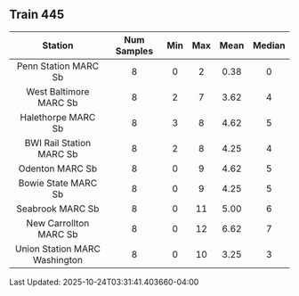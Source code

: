 ## Train 445

| Station | Num Samples | Min | Max | Mean | Median |
| :-----: | :---------: | :-: | :-: | :--: | :----: |
| Penn Station MARC Sb | 8 | 0 | 2 | 0.38 | 0 |
| West Baltimore MARC Sb | 8 | 2 | 7 | 3.62 | 4 |
| Halethorpe MARC Sb | 8 | 3 | 8 | 4.62 | 5 |
| BWI Rail Station MARC Sb | 8 | 2 | 8 | 4.25 | 4 |
| Odenton MARC Sb | 8 | 0 | 9 | 4.62 | 5 |
| Bowie State MARC Sb | 8 | 0 | 9 | 4.25 | 5 |
| Seabrook MARC Sb | 8 | 0 | 11 | 5.00 | 6 |
| New Carrollton MARC Sb | 8 | 0 | 12 | 6.62 | 7 |
| Union Station MARC Washington | 8 | 0 | 10 | 3.25 | 3 |


Last Updated: 2025-10-24T03:31:41.403660-04:00